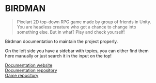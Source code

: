 # BIRDMAN

> Pixelart 2D top-down RPG game made by group of friends in Unity.
> You are headless creature who got a chance to change into something else. But in what? Play and check yourself!

Birdman documentation to maintain the project properly.

On the left side you have a sidebar with topics, you can either find them here manually or just search it in the input on the top!

[Documentation website](https://kamreo.github.io/birdman-documentation/)  
[Documentation repository](https://github.com/kamreo/birdman-documentation)  
[Game repository](https://github.com/kamreo/birdman)
